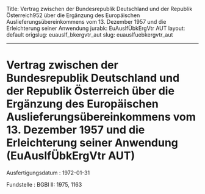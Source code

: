 Title: Vertrag zwischen der Bundesrepublik Deutschland und der Republik Österreich952
  über die Ergänzung des Europäischen Auslieferungsübereinkommens vom 13. Dezember
  1957 und die Erleichterung seiner Anwendung
jurabk: EuAuslfÜbkErgVtr AUT
layout: default
origslug: euauslf_bkergvtr_aut
slug: euauslfuebkergvtr_aut

---

# Vertrag zwischen der Bundesrepublik Deutschland und der Republik Österreich über die Ergänzung des Europäischen Auslieferungsübereinkommens vom 13. Dezember 1957 und die Erleichterung seiner Anwendung (EuAuslfÜbkErgVtr AUT)

Ausfertigungsdatum
:   1972-01-31

Fundstelle
:   BGBl II: 1975, 1163

